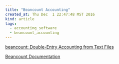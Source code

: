 ```yaml
---
title: "Beancount Accounting"
created_at: Thu Dec  1 22:47:48 MST 2016
kind: article
tags:
  - accounting_software
  - beancount_accounting
---
```



<a href="http://furius.ca/beancount/" target="_blank">beancount: Double-Entry Accounting from Text Files</a>

<a href="https://docs.google.com/document/d/1RaondTJCS_IUPBHFNdT8oqFKJjVJDsfsn6JEjBG04eA/edit#heading=h.hzs9xa5699ul" target="_blank">Beancount Documentation</a>

<!--
html boilerplate
<a href="" target="_blank"></a>
<a name=""></a>
<img src="" width="400px">
<ul>
  <li></li>
</ul>
<pre>
</pre>
<pre><code>
</code></pre>
<math xmlns='http://www.w3.org/1998/Math/MathML' display='block'>
</math>
-->
